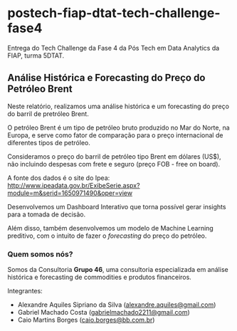 # postech-fiap-dtat-tech-challenge-fase4

Entrega do Tech Challenge da Fase 4 da Pós Tech em Data Analytics da FIAP, turma 5DTAT.

## Análise Histórica e Forecasting do Preço do Petróleo Brent

Neste relatório, realizamos uma análise histórica e um forecasting do preço do barril de pretróleo Brent.

O petróleo Brent é um tipo de petróleo bruto produzido no Mar do Norte, na Europa, e serve como fator de comparação para o preço internacional de diferentes tipos de petróleo.

Consideramos o preço do barril de petróleo tipo Brent em dólares (US$), não incluindo despesas com frete e seguro (preço FOB - free on board).

A fonte dos dados é o site do Ipea: http://www.ipeadata.gov.br/ExibeSerie.aspx?module=m&serid=1650971490&oper=view

Desenvolvemos um Dashboard Interativo que torna possível gerar insights para a tomada de decisão.

Além disso, também desenvolvemos um modelo de Machine Learning preditivo, com o intuito de fazer o _forecasting_ do preço do petróleo.

### Quem somos nós?

Somos da Consultoria **Grupo 46**, uma consultoria especializada em análise histórica e forecasting de commodities e produtos financeiros.

Integrantes:

- Alexandre Aquiles Sipriano da Silva (alexandre.aquiles@gmail.com)
- Gabriel Machado Costa (gabrielmachado2211@gmail.com)
- Caio Martins Borges (caio.borges@bb.com.br)
